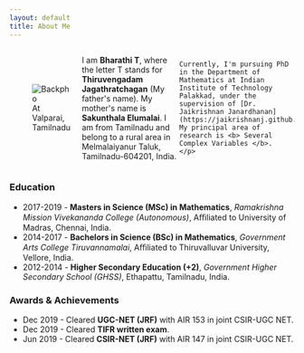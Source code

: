```yaml
---
layout: default
title: About Me
---
```


<div style="display: flex; align-items: center; justify-content: flex-start;">
  <figure style="float: left; margin-right: 20px;">
    <img src="Backpho.png" alt="Backpho"/>
    <figcaption>At Valparai, Tamilnadu</figcaption>
  </figure>
  <p>
    I am <b>Bharathi T</b>, where the letter T stands for <b>Thiruvengadam Jagathratchagan</b> (My father's name). My mother's name is <b>Sakunthala Elumalai</b>. I am from Tamilnadu and belong to a rural area in Melmalaiyanur Taluk, Tamilnadu-604201, India.   
 
    Currently, I'm pursuing PhD in the Department of Mathematics at Indian Institute of Technology Palakkad, under the supervision of [Dr. Jaikrishnan Janardhanan](https://jaikrishnanj.github.io/). My principal area of research is <b> Several Complex Variables </b>. 
    </p>
</div>


### Education 
- 2017-2019 - **Masters in Science (MSc) in Mathematics**, _Ramakrishna Mission Vivekananda College (Autonomous)_, Aﬃliated to University of Madras, Chennai, India.
- 2014-2017 - **Bachelors in Science (BSc) in Mathematics**, _Government Arts College Tiruvannamalai_, Aﬃliated to Thiruvalluvar University, Vellore, India.
- 2012-2014 - **Higher Secondary Education (+2)**, _Government Higher Secondary School (GHSS)_, Ethapattu, Tamilnadu, India.

### Awards & Achievements
- Dec 2019 - Cleared **UGC-NET (JRF)** with AIR 153 in joint CSIR-UGC NET.  
- Dec 2019 - Cleared **TIFR written exam**.
- Jun 2019  - Cleared  **CSIR-NET (JRF)** with AIR 147 in joint CSIR-UGC NET. 

